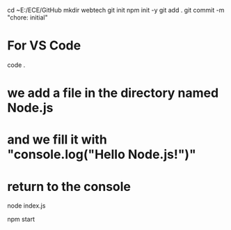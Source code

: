 cd ~E:/ECE/GitHub
mkdir webtech
git init
npm init -y
git add .
git commit -m "chore: initial"

# For VS Code
code .

# we add a file in the directory named Node.js
# and we fill it with "console.log("Hello Node.js!")"
# return to the console


node index.js

npm start



